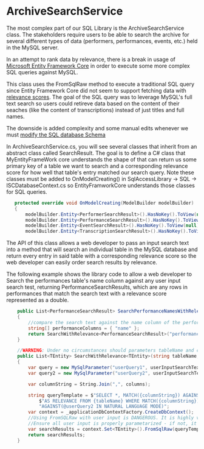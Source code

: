 # ArchiveSearchService

The most complex part of our SQL Library is the ArchiveSearchService class. The stakeholders require users to be able to search the archive for several different types of data (performers, performances, events, etc.) held in the MySQL server. 

In an attempt to rank data by relevance, there is a break in usage of [Microsoft Entity Framework Core](https://learn.microsoft.com/en-us/ef/core/) in order to execute some more complex SQL queries against MySQL.

This class uses the FromSqlRaw method to execute a traditional SQL query since Entity Framework Core did not seem to support fetching data with [relevance scores](https://medium.com/@havus.it/enhancing-database-search-full-text-search-fts-in-mysql-1bb548f4b9ba). The goal of the SQL query was to leverage MySQL's full text search so users could retireve data based on the content of their seaches (like the content of transcriptions) instead of just titles and full names. 

The downside is added complexity and some manual edits whenever we must [modify the SQL database Schema](./ModifyingSQLDatabaseSchema.md)

In ArchiveSearchService.cs, you will see several classes that inherit from an abstract class called SearchResult. The goal is to define a C# class that MyEntityFrameWork core understands the shape of that can return us some primary key of a table we want to search and a corresponding relevance score for how well that table's entry matched our search query. Note these classes must be added to OnModelCreating() in SqlAccessLibrary -> SQL -> ISCDatabaseContext.cs so EntityFramworkCore understands those classes for SQL queries.

```c#
   protected override void OnModelCreating(ModelBuilder modelBuilder)
   {
       modelBuilder.Entity<PerformerSearchResult>().HasNoKey().ToView(null);
       modelBuilder.Entity<PerformanceSearchResult>().HasNoKey().ToView(null);
       modelBuilder.Entity<EventSearchResult>().HasNoKey().ToView(null);
       modelBuilder.Entity<TranscriptionSearchResult>().HasNoKey().ToView(null);
```
The API of this class allows a web developer to pass an input search text into a method that will search an individual table in the MySQL database and return every entry in said table with a corresponding relevance score so the web developer can easily order search results by relevance.

The following example shows the library code to allow a web developer to Search the performances table's name column against any user input search test, returning PerformanceSearchResults, which are any rows in performances that match the search text with a relevance score represented as a double.

```c#
    public List<PerformanceSearchResult> SearchPerformanceNamesWithRelevance(string userInputSearchText)
    {
        //compare the search text against the name column of the performances table, return PerformanceSearchResults
        string[] performanceColumns = { "name" };
        return SearchWithRelevance<PerformanceSearchResult>("performances", performanceColumns, userInputSearchText);
    }

    //WARNING: Under no circumstances should parameters tableName and columns should be user input. If this must be changed, ensure it is wrapped in a MySqlParameter
    public List<TEntity> SearchWithRelevance<TEntity>(string tableName, string[] columns, string userInputSearchText) where TEntity : class
    {
        var query = new MySqlParameter("userQuery1", userInputSearchText); //User Input search text could contain an SQL injection attack
        var query2 = new MySqlParameter("userQuery2", userInputSearchText);

        var columnString = String.Join(",", columns);

        string queryTemplate = $"SELECT *, MATCH({columnString}) AGAINST(@userQuery1 IN NATURAL LANGUAGE MODE) " +
            $"AS RELEVANCE FROM {tableName} WHERE MATCH({columnString}) " +
            "AGAINST(@userQuery2 IN NATURAL LANGUAGE MODE)";
        var context = _applicationDbContextFactory.CreateDbContext();
        //Using FromSQLRaw with user input is DANGEROUS. It is highly vulnerable to SQL Injection.
        //Ensure all user input is properly parametarized - if not, it could be a disaster https://learn.microsoft.com/en-us/ef/core/querying/sql-queries
        var searchResults = context.Set<TEntity>().FromSqlRaw(queryTemplate, query, query2).ToList();
        return searchResults;
    }    
```